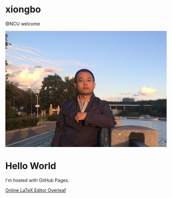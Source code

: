 # xiongbo
@NCU
welcome

![My_Pic2](README.assets/My_Pic2.png)

<html>
<html>
<body>

<h1>Hello World</h1>
<p>I'm hosted with GitHub Pages.</p>
<a href="https://www.overleaf.com?r=aef8cb5c&rm=d&rs=b">Online LaTeX Editor Overleaf</a>

</body>
</html>

